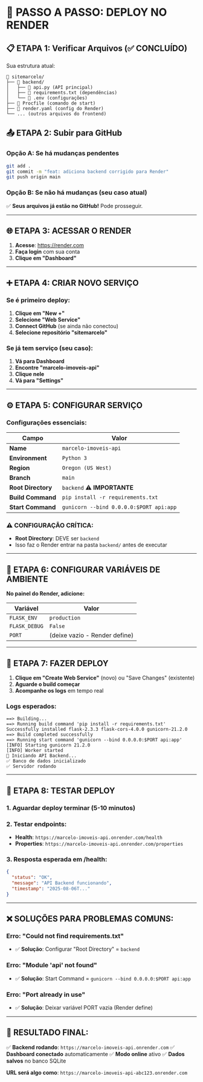 # 🚀 PASSO A PASSO: DEPLOY NO RENDER

## 📋 **ETAPA 1: Verificar Arquivos (✅ CONCLUÍDO)**

Sua estrutura atual:
```
📁 sitemarcelo/
├── 📁 backend/
│   ├── 📄 api.py (API principal)
│   ├── 📄 requirements.txt (dependências)
│   └── 📄 .env (configurações)
├── 📄 Procfile (comando de start)
├── 📄 render.yaml (config do Render)
└── ... (outros arquivos do frontend)
```

## 📤 **ETAPA 2: Subir para GitHub**

### **Opção A: Se há mudanças pendentes**
```bash
git add .
git commit -m "feat: adiciona backend corrigido para Render"
git push origin main
```

### **Opção B: Se não há mudanças (seu caso atual)**
✅ **Seus arquivos já estão no GitHub!** Pode prosseguir.

---

## 🌐 **ETAPA 3: ACESSAR O RENDER**

1. **Acesse**: https://render.com
2. **Faça login** com sua conta
3. **Clique em "Dashboard"**

---

## ➕ **ETAPA 4: CRIAR NOVO SERVIÇO**

### **Se é primeiro deploy:**

1. **Clique em "New +"**
2. **Selecione "Web Service"**
3. **Connect GitHub** (se ainda não conectou)
4. **Selecione repositório "sitemarcelo"**

### **Se já tem serviço (seu caso):**

1. **Vá para Dashboard**
2. **Encontre "marcelo-imoveis-api"**
3. **Clique nele**
4. **Vá para "Settings"**

---

## ⚙️ **ETAPA 5: CONFIGURAR SERVIÇO**

### **Configurações essenciais:**

| Campo | Valor |
|-------|--------|
| **Name** | `marcelo-imoveis-api` |
| **Environment** | `Python 3` |
| **Region** | `Oregon (US West)` |
| **Branch** | `main` |
| **Root Directory** | `backend` ⚠️ **IMPORTANTE** |
| **Build Command** | `pip install -r requirements.txt` |
| **Start Command** | `gunicorn --bind 0.0.0.0:$PORT api:app` |

### **⚠️ CONFIGURAÇÃO CRÍTICA:**
- **Root Directory**: DEVE ser `backend`
- Isso faz o Render entrar na pasta `backend/` antes de executar

---

## 🔧 **ETAPA 6: CONFIGURAR VARIÁVEIS DE AMBIENTE**

**No painel do Render, adicione:**

| Variável | Valor |
|----------|--------|
| `FLASK_ENV` | `production` |
| `FLASK_DEBUG` | `False` |
| `PORT` | (deixe vazio - Render define) |

---

## 🚀 **ETAPA 7: FAZER DEPLOY**

1. **Clique em "Create Web Service"** (novo) ou "Save Changes" (existente)
2. **Aguarde o build começar**
3. **Acompanhe os logs** em tempo real

### **Logs esperados:**
```
==> Building...
==> Running build command 'pip install -r requirements.txt'
Successfully installed flask-2.3.3 flask-cors-4.0.0 gunicorn-21.2.0
==> Build completed successfully 
==> Running start command 'gunicorn --bind 0.0.0.0:$PORT api:app'
[INFO] Starting gunicorn 21.2.0
[INFO] Worker started
🚀 Iniciando API Backend...
✅ Banco de dados inicializado
✅ Servidor rodando
```

---

## 🧪 **ETAPA 8: TESTAR DEPLOY**

### **1. Aguardar deploy terminar** (5-10 minutos)
### **2. Testar endpoints:**

- **Health**: `https://marcelo-imoveis-api.onrender.com/health`
- **Properties**: `https://marcelo-imoveis-api.onrender.com/properties`

### **3. Resposta esperada em /health:**
```json
{
  "status": "OK",
  "message": "API Backend funcionando",
  "timestamp": "2025-08-06T..."
}
```

---

## ❌ **SOLUÇÕES PARA PROBLEMAS COMUNS:**

### **Erro: "Could not find requirements.txt"**
- ✅ **Solução**: Configurar "Root Directory" = `backend`

### **Erro: "Module 'api' not found"**
- ✅ **Solução**: Start Command = `gunicorn --bind 0.0.0.0:$PORT api:app`

### **Erro: "Port already in use"**
- ✅ **Solução**: Deixar variável PORT vazia (Render define)

---

## 🎯 **RESULTADO FINAL:**

✅ **Backend rodando**: `https://marcelo-imoveis-api.onrender.com`
✅ **Dashboard conectado** automaticamente
✅ **Modo online** ativo
✅ **Dados salvos** no banco SQLite

**URL será algo como**: `https://marcelo-imoveis-api-abc123.onrender.com`
